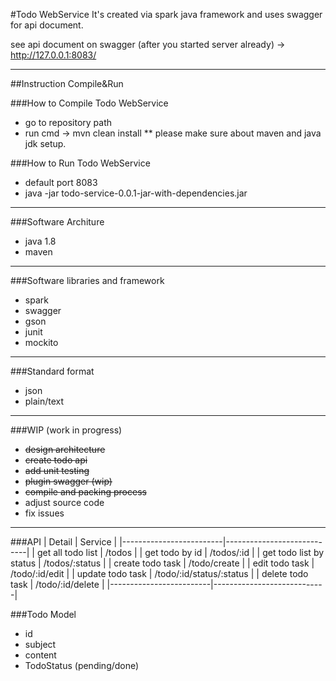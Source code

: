 #Todo WebService 
It's created via spark java framework and uses swagger for api document. 

see api document on swagger (after you started server already) -> http://127.0.0.1:8083/
___

##Instruction Compile&Run

###How to Compile Todo WebService
- go to repository path
- run cmd -> mvn clean install
** please make sure about maven and java jdk setup.

###How to Run Todo WebService
- default port 8083
- java -jar todo-service-0.0.1-jar-with-dependencies.jar

___

###Software Architure 
- java 1.8
- maven

___

###Software libraries and framework
- spark
- swagger
- gson
- junit
- mockito

___

###Standard format 
- json
- plain/text

___

###WIP (work in progress)
- ~~design architecture~~
- ~~create todo api~~
- ~~add unit testing~~
- ~~plugin swagger (wip)~~
- ~~compile and packing process~~
- adjust source code
- fix issues
___

###API 
|       Detail            |          Service           |
|-------------------------|----------------------------|
| get all todo list       |   /todos                   |
| get todo by id          |   /todos/:id               |
| get todo list by status |   /todos/:status           |
| create todo task        |   /todo/create             |
| edit todo task          |   /todo/:id/edit           |
| update todo task        |   /todo/:id/status/:status |
| delete todo task        |   /todo/:id/delete         |
|-------------------------|----------------------------|

###Todo Model
- id
- subject
- content
- TodoStatus (pending/done)
